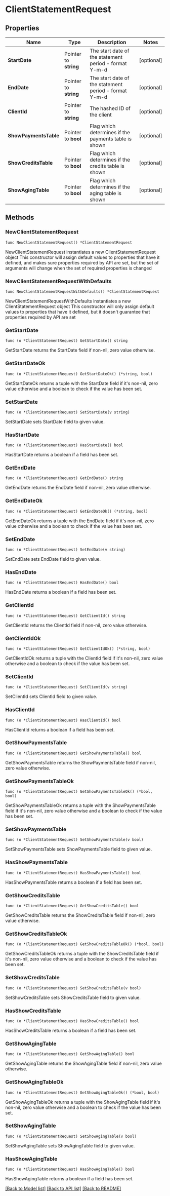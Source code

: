 # ClientStatementRequest

## Properties

Name | Type | Description | Notes
------------ | ------------- | ------------- | -------------
**StartDate** | Pointer to **string** | The start date of the statement period - format Y-m-d | [optional] 
**EndDate** | Pointer to **string** | The start date of the statement period - format Y-m-d | [optional] 
**ClientId** | Pointer to **string** | The hashed ID of the client | [optional] 
**ShowPaymentsTable** | Pointer to **bool** | Flag which determines if the payments table is shown | [optional] 
**ShowCreditsTable** | Pointer to **bool** | Flag which determines if the credits table is shown | [optional] 
**ShowAgingTable** | Pointer to **bool** | Flag which determines if the aging table is shown | [optional] 

## Methods

### NewClientStatementRequest

`func NewClientStatementRequest() *ClientStatementRequest`

NewClientStatementRequest instantiates a new ClientStatementRequest object
This constructor will assign default values to properties that have it defined,
and makes sure properties required by API are set, but the set of arguments
will change when the set of required properties is changed

### NewClientStatementRequestWithDefaults

`func NewClientStatementRequestWithDefaults() *ClientStatementRequest`

NewClientStatementRequestWithDefaults instantiates a new ClientStatementRequest object
This constructor will only assign default values to properties that have it defined,
but it doesn't guarantee that properties required by API are set

### GetStartDate

`func (o *ClientStatementRequest) GetStartDate() string`

GetStartDate returns the StartDate field if non-nil, zero value otherwise.

### GetStartDateOk

`func (o *ClientStatementRequest) GetStartDateOk() (*string, bool)`

GetStartDateOk returns a tuple with the StartDate field if it's non-nil, zero value otherwise
and a boolean to check if the value has been set.

### SetStartDate

`func (o *ClientStatementRequest) SetStartDate(v string)`

SetStartDate sets StartDate field to given value.

### HasStartDate

`func (o *ClientStatementRequest) HasStartDate() bool`

HasStartDate returns a boolean if a field has been set.

### GetEndDate

`func (o *ClientStatementRequest) GetEndDate() string`

GetEndDate returns the EndDate field if non-nil, zero value otherwise.

### GetEndDateOk

`func (o *ClientStatementRequest) GetEndDateOk() (*string, bool)`

GetEndDateOk returns a tuple with the EndDate field if it's non-nil, zero value otherwise
and a boolean to check if the value has been set.

### SetEndDate

`func (o *ClientStatementRequest) SetEndDate(v string)`

SetEndDate sets EndDate field to given value.

### HasEndDate

`func (o *ClientStatementRequest) HasEndDate() bool`

HasEndDate returns a boolean if a field has been set.

### GetClientId

`func (o *ClientStatementRequest) GetClientId() string`

GetClientId returns the ClientId field if non-nil, zero value otherwise.

### GetClientIdOk

`func (o *ClientStatementRequest) GetClientIdOk() (*string, bool)`

GetClientIdOk returns a tuple with the ClientId field if it's non-nil, zero value otherwise
and a boolean to check if the value has been set.

### SetClientId

`func (o *ClientStatementRequest) SetClientId(v string)`

SetClientId sets ClientId field to given value.

### HasClientId

`func (o *ClientStatementRequest) HasClientId() bool`

HasClientId returns a boolean if a field has been set.

### GetShowPaymentsTable

`func (o *ClientStatementRequest) GetShowPaymentsTable() bool`

GetShowPaymentsTable returns the ShowPaymentsTable field if non-nil, zero value otherwise.

### GetShowPaymentsTableOk

`func (o *ClientStatementRequest) GetShowPaymentsTableOk() (*bool, bool)`

GetShowPaymentsTableOk returns a tuple with the ShowPaymentsTable field if it's non-nil, zero value otherwise
and a boolean to check if the value has been set.

### SetShowPaymentsTable

`func (o *ClientStatementRequest) SetShowPaymentsTable(v bool)`

SetShowPaymentsTable sets ShowPaymentsTable field to given value.

### HasShowPaymentsTable

`func (o *ClientStatementRequest) HasShowPaymentsTable() bool`

HasShowPaymentsTable returns a boolean if a field has been set.

### GetShowCreditsTable

`func (o *ClientStatementRequest) GetShowCreditsTable() bool`

GetShowCreditsTable returns the ShowCreditsTable field if non-nil, zero value otherwise.

### GetShowCreditsTableOk

`func (o *ClientStatementRequest) GetShowCreditsTableOk() (*bool, bool)`

GetShowCreditsTableOk returns a tuple with the ShowCreditsTable field if it's non-nil, zero value otherwise
and a boolean to check if the value has been set.

### SetShowCreditsTable

`func (o *ClientStatementRequest) SetShowCreditsTable(v bool)`

SetShowCreditsTable sets ShowCreditsTable field to given value.

### HasShowCreditsTable

`func (o *ClientStatementRequest) HasShowCreditsTable() bool`

HasShowCreditsTable returns a boolean if a field has been set.

### GetShowAgingTable

`func (o *ClientStatementRequest) GetShowAgingTable() bool`

GetShowAgingTable returns the ShowAgingTable field if non-nil, zero value otherwise.

### GetShowAgingTableOk

`func (o *ClientStatementRequest) GetShowAgingTableOk() (*bool, bool)`

GetShowAgingTableOk returns a tuple with the ShowAgingTable field if it's non-nil, zero value otherwise
and a boolean to check if the value has been set.

### SetShowAgingTable

`func (o *ClientStatementRequest) SetShowAgingTable(v bool)`

SetShowAgingTable sets ShowAgingTable field to given value.

### HasShowAgingTable

`func (o *ClientStatementRequest) HasShowAgingTable() bool`

HasShowAgingTable returns a boolean if a field has been set.


[[Back to Model list]](../README.md#documentation-for-models) [[Back to API list]](../README.md#documentation-for-api-endpoints) [[Back to README]](../README.md)


